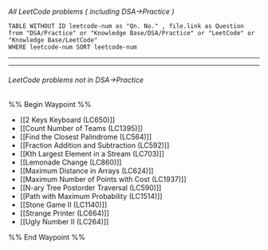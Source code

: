 *All LeetCode problems ( including DSA->Practice )*

```dataview
TABLE WITHOUT ID leetcode-num as "Qn. No." , file.link as Question
from "DSA/Practice" or "Knowledge Base/DSA/Practice" or "LeetCode" or "Knowledge Base/LeetCode"
WHERE leetcode-num SORT leetcode-num
```

---
---
###### LeetCode problems not in DSA->Practice
%% Begin Waypoint %%
- [[2 Keys Keyboard (LC650)]]
- [[Count Number of Teams (LC1395)]]
- [[Find the Closest Palindrome (LC564)]]
- [[Fraction Addition and Subtraction (LC592)]]
- [[Kth Largest Element in a Stream (LC703)]]
- [[Lemonade Change (LC860)]]
- [[Maximum Distance in Arrays (LC624)]]
- [[Maximum Number of Points with Cost (LC1937)]]
- [[N-ary Tree Postorder Traversal (LC590)]]
- [[Path with Maximum Probability (LC1514)]]
- [[Stone Game II (LC1140)]]
- [[Strange Printer (LC664)]]
- [[Ugly Number II (LC264)]]

%% End Waypoint %%